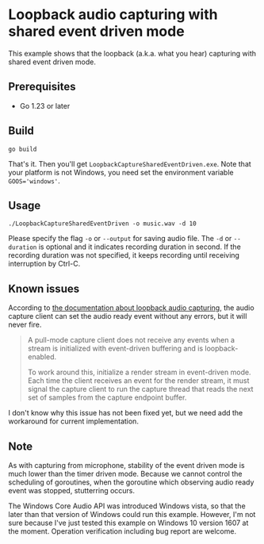 # Loopback audio capturing with shared event driven mode

This example shows that the loopback (a.k.a. what you hear) capturing with shared event driven mode.

## Prerequisites

- Go 1.23 or later

## Build

```console
go build
```

That's it. Then you'll get `LoopbackCaptureSharedEventDriven.exe`. Note that your platform is not Windows, you need set the environment variable `GOOS='windows'`.

## Usage

```console
./LoopbackCaptureSharedEventDriven -o music.wav -d 10
```

Please specify the flag `-o` or `--output` for saving audio file. The `-d` or `--duration` is optional and it indicates recording duration in second. If the recording duration was not specified, it keeps recording until receiving interruption by Ctrl-C.

## Known issues

According to [the documentation about loopback audio capturing](https://msdn.microsoft.com/en-us/library/windows/desktop/dd316551(v=vs.85).aspx), the audio capture client can set the audio ready event without any errors, but it will never fire.

> A pull-mode capture client does not receive any events when a stream is initialized with event-driven buffering and is loopback-enabled.
> 
> To work around this, initialize a render stream in event-driven mode. Each time the client receives an event for the render stream, it must signal the capture client to run the capture thread that reads the next set of samples from the capture endpoint buffer.

I don't know why this issue has not been fixed yet, but we need add the workaround for current implementation.

## Note

As with capturing from microphone, stability of the event driven mode is much lower than the timer driven mode. Because we cannot control the scheduling of goroutines, when the goroutine which observing audio ready event was stopped, stutterring occurs.

The Windows Core Audio API was introduced Windows vista, so that the later than that version of Windows could run this example. However, I'm not sure because I've just tested this example on Windows 10 version 1607 at the moment. Operation verification including bug report are welcome.
